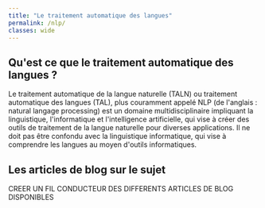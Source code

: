 ```yaml
---
title: "Le traitement automatique des langues"
permalink: /nlp/
classes: wide
---
```


## Qu'est ce que le traitement automatique des langues ?
Le traitement automatique de la langue naturelle (TALN) ou traitement automatique des langues (TAL), plus couramment appelé NLP (de l'anglais : natural langage processing) est un domaine multidisciplinaire impliquant la linguistique, l'informatique et l'intelligence artificielle, qui vise à créer des outils de traitement de la langue naturelle pour diverses applications. Il ne doit pas être confondu avec la linguistique informatique, qui vise à comprendre les langues au moyen d'outils informatiques. 


## Les articles de blog sur le sujet
CREER UN FIL CONDUCTEUR DES DIFFERENTS ARTICLES DE BLOG DISPONIBLES
